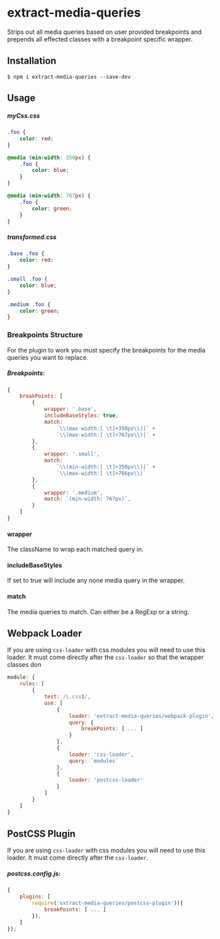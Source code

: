 # extract-media-queries 

Strips out all media queries based on user provided breakpoints and prepends all effected classes with a breakpoint specific wrapper. 

## Installation

```console
$ npm i extract-media-queries --save-dev
```


## Usage
##### myCss.css
```css
.foo {
    color: red;
}

@media (min-width: 350px) {
    .foo {
        color: blue;
    }
}

@media (min-width: 767px) {
    .foo {
        color: green;
    }
}
```

##### transformed.css
```css
.base .foo {
    color: red;
}

.small .foo {
    color: blue;
}

.medium .foo {
    color: green;
}
```

### Breakpoints Structure

For the plugin to work you must specify the breakpoints for the media queries you want to replace. 

##### Breakpoints:
```js
{
    breakPoints: [
        {
            wrapper: '.base',
            includeBaseStyles: true,
            match:
                `\\(max-width:[ \t]+350px\\)|` +
                `\\(max-width:[ \t]+767px\\)|` +
        },
        {
            wrapper: '.small',
            match:
                `\\(min-width:[ \t]+350px\\)|` +
                `\\(max-width:[ \t]+766px\\)`
        },
        {
            wrapper: '.medium',
            match: `(min-width: 767px)`,
        }
    ]
}
```

#### wrapper
The className to wrap each matched query in.

#### includeBaseStyles
If set to true will include any none media query in the wrapper.

#### match
The media queries to match. Can either be a RegExp or a string.

## Webpack Loader

If you are using `css-loader` with css modules you will need to use this loader. It must come directly after the `css-loader` so that the wrapper classes don

```js
module: {
    rules: [
        {
            test: /\.css$/,
            use: [
                {
                    loader: 'extract-media-queries/webpack-plugin',
                    query: {
                        breakPoints: [ ... ]
                    }
                },
                {
                    loader: 'css-loader',
                    query: `modules`
                },
                {
                    loader: 'postcss-loader'
                }
            ]
        }
    ]
}
```

## PostCSS Plugin

If you are using `css-loader` with css modules you will need to use this loader. It must come directly after the `css-loader`.

##### postcss.config.js:
```js
{
    plugins: [
        require('extract-media-queries/postcss-plugin')({
            breakPoints: [ ... ]
        }),
    ]
});
```
